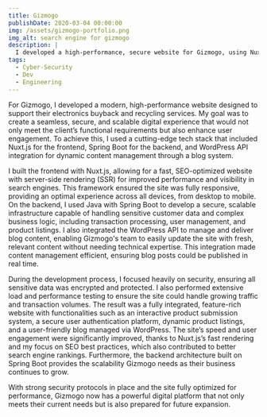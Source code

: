 ```yaml
---
title: Gizmogo
publishDate: 2020-03-04 00:00:00
img: /assets/gizmogo-portfolio.png
img_alt: search engine for gizmogo
description: |
  I developed a high-performance, secure website for Gizmogo, using Nuxt.js for the frontend and Spring Boot for the backend. I also integrated WordPress API for seamless blog management.
tags:
  - Cyber-Security
  - Dev
  - Engineering
---
```


For Gizmogo, I developed a modern, high-performance website designed to support their electronics buyback and recycling services. My goal was to create a seamless, secure, and scalable digital experience that would not only meet the client’s functional requirements but also enhance user engagement. To achieve this, I used a cutting-edge tech stack that included Nuxt.js for the frontend, Spring Boot for the backend, and WordPress API integration for dynamic content management through a blog system.

I built the frontend with Nuxt.js, allowing for a fast, SEO-optimized website with server-side rendering (SSR) for improved performance and visibility in search engines. This framework ensured the site was fully responsive, providing an optimal experience across all devices, from desktop to mobile. On the backend, I used Java with Spring Boot to develop a secure, scalable infrastructure capable of handling sensitive customer data and complex business logic, including transaction processing, user management, and product listings. I also integrated the WordPress API to manage and deliver blog content, enabling Gizmogo's team to easily update the site with fresh, relevant content without needing technical expertise. This integration made content management efficient, ensuring blog posts could be published in real time.

During the development process, I focused heavily on security, ensuring all sensitive data was encrypted and protected. I also performed extensive load and performance testing to ensure the site could handle growing traffic and transaction volumes. The result was a fully integrated, feature-rich website with functionalities such as an interactive product submission system, a secure user authentication platform, dynamic product listings, and a user-friendly blog managed via WordPress. The site’s speed and user engagement were significantly improved, thanks to Nuxt.js’s fast rendering and my focus on SEO best practices, which also contributed to better search engine rankings. Furthermore, the backend architecture built on Spring Boot provides the scalability Gizmogo needs as their business continues to grow.

With strong security protocols in place and the site fully optimized for performance, Gizmogo now has a powerful digital platform that not only meets their current needs but is also prepared for future expansion.